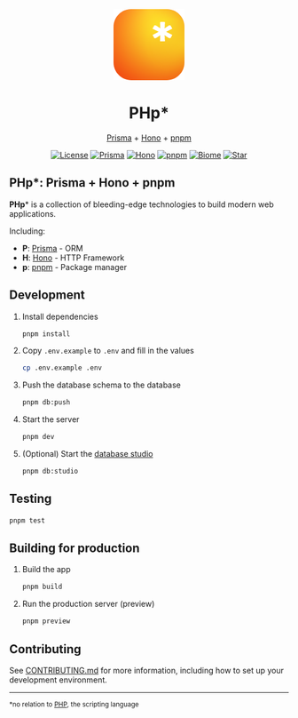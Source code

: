 <div align="center">
<img src="./static/extension_icon@128px.png" alt="PHp*" width="128" height="128">
<h1>PHp*</h1>

[Prisma](https://www.prisma.io/) + [Hono](https://hono.dev/) + [pnpm](https://pnpm.io/) 

[![License](https://custom-icon-badges.demolab.com/github/license/bedtime-coders/phpstack?label=License&color=blue&logo=law&labelColor=0d1117&)](https://github.com/bedtime-coders/phpstack/blob/main/LICENSE)
[![Prisma](https://img.shields.io/badge/Prisma-2D3748?logo=prisma&logoColor=white)](https://www.prisma.io/)
[![Hono](https://custom-icon-badges.demolab.com/badge/Hono-1e1e20.svg?logo=honojs)](https://hono.dev/)
[![pnpm](https://custom-icon-badges.demolab.com/badge/pnpm-242526.svg?logo=pnpm)](https://pnpm.io/)
[![Biome](https://img.shields.io/badge/Biome-24272f?logo=biome&logoColor=f6f6f9)](https://biomejs.dev/)
[![Star](https://custom-icon-badges.demolab.com/github/stars/bedtime-coders/phpstack?logo=star&logoColor=373737&label=Star)](https://github.com/bedtime-coders/phpstack/stargazers/)

</div>

## PHp*: Prisma + Hono + pnpm

**PHp*** is a collection of bleeding-edge technologies to build modern web applications.

Including:

- **P**: [Prisma](https://www.prisma.io) - ORM
- **H**: [Hono](https://hono.dev) - HTTP Framework
- **p**: [pnpm](https://pnpm.io) - Package manager

## Development

1. Install dependencies

   ```bash
   pnpm install
   ```

2. Copy `.env.example` to `.env` and fill in the values

   ```bash
   cp .env.example .env
   ```

3. Push the database schema to the database

   ```bash
   pnpm db:push
   ```

4. Start the server

   ```bash
   pnpm dev
   ```

5. (Optional) Start the [database studio](https://www.prisma.io/studio)
   ```bash
   pnpm db:studio
   ```

## Testing

```bash
pnpm test
```

## Building for production

1. Build the app

   ```bash
   pnpm build
   ```

2. Run the production server (preview)

   ```bash
   pnpm preview
   ```

## Contributing

See [CONTRIBUTING.md](./CONTRIBUTING.md) for more information, including how to set up your development environment.

---

<sup>*no relation to [PHP](https://www.php.net), the scripting language</sup>
